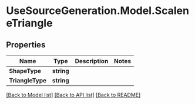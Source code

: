 # UseSourceGeneration.Model.ScaleneTriangle

## Properties

Name | Type | Description | Notes
------------ | ------------- | ------------- | -------------
**ShapeType** | **string** |  | 
**TriangleType** | **string** |  | 

[[Back to Model list]](../../README.md#documentation-for-models) [[Back to API list]](../../README.md#documentation-for-api-endpoints) [[Back to README]](../../README.md)

